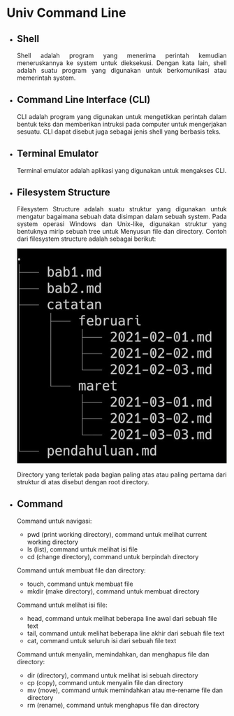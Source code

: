 # Univ Command Line

- ## Shell
  <div align = "justify">Shell adalah program yang menerima perintah kemudian meneruskannya ke system untuk dieksekusi. Dengan kata lain, shell adalah suatu program yang digunakan untuk berkomunikasi atau memerintah system.
- ## Command Line Interface (CLI)
  <div align = "justify">CLI adalah program yang digunakan untuk mengetikkan perintah dalam bentuk teks dan memberikan intruksi pada computer untuk mengerjakan sesuatu. CLI dapat disebut juga sebagai jenis shell yang berbasis teks.
- ## Terminal Emulator
  <div align = "justify">Terminal emulator adalah aplikasi yang digunakan untuk mengakses CLI. 
- ## Filesystem Structure
  <div align = "justify">Filesystem Structure adalah suatu struktur yang digunakan untuk mengatur bagaimana sebuah data disimpan dalam sebuah system. Pada system operasi Windows dan Unix-like, digunakan struktur yang bentuknya mirip sebuah tree untuk Menyusun file dan directory. Contoh dari filesystem structure adalah sebagai berikut:
  
    ![filesystem structure](https://github.com/fiir09/Writing-and-Presentation-Test/blob/main/Module%2001%20-%20Unix%20Command%20Line/filesystem%20structure.jpg)
    
  <div align = "justify">Directory yang terletak pada bagian paling atas atau paling pertama dari struktur di atas disebut dengan root directory.
    
- ## Command
  Command untuk navigasi:
    - pwd (print working directory), command untuk melihat current working directory
    - ls (list), command untuk melihat isi file
    - cd (change directory), command untuk berpindah directory
    
  Command untuk membuat file dan directory:
    - touch, command untuk membuat file
    - mkdir (make directory), command untuk membuat directory
    
  Command untuk melihat isi file:
    - head, command untuk melihat beberapa line awal dari sebuah file text
    - tail, command untuk melihat beberapa line akhir dari sebuah file text
    - cat, command untuk seluruh isi dari sebuah file text
    
    Command untuk menyalin, memindahkan, dan menghapus file dan directory:
    - dir (directory), command untuk melihat isi sebuah directory 
    - cp (copy), command untuk menyalin file dan directory
    - mv (move), command untuk memindahkan atau me-rename file dan directory
    - rm (rename), command untuk menghapus file dan directory
    
   
